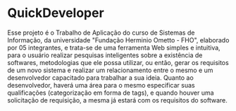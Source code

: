 # QuickDeveloper

Esse projeto é o Trabalho de Aplicação do curso de Sistemas de Informação, da universidade "Fundação Herminio Ometto - FHO", elaborado por 05 integrantes, e trata-se de uma ferramenta Web simples e intuitiva, para o usuário realizar pesquisas inteligentes sobre a existência de softwares, metodologias que ele possa utilizar, ou então, gerar os requisitos de um novo sistema e realizar um relacionamento entre o mesmo e um desenvolvedor capacitado para trabalhar a sua ideia. Quanto ao desenvolvedor, haverá uma área para o mesmo especificar suas
qualificações (categorização em forma de tags), e quando houver uma solicitação de requisição, a mesma já estará com os requisitos do software.
